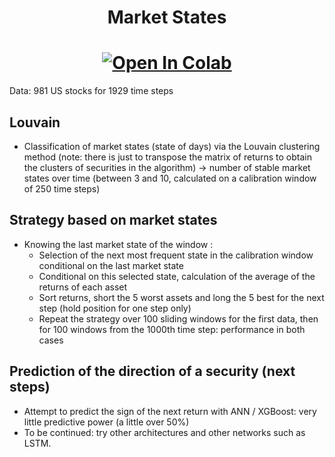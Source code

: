 <h1 align='center'> Market States </h1>
  
[<h1 align='center'>![Open In Colab](https://colab.research.google.com/assets/colab-badge.svg)](https://colab.research.google.com/github/Gruz77/Physics-of-Markets/blob/main/Market_States/Market_States.ipynb)</h1>

Data: 981 US stocks for 1929 time steps

## Louvain
- Classification of market states (state of days) via the Louvain clustering method (note: there is just to transpose the matrix of returns to obtain the clusters of securities in the algorithm) -> number of stable market states over time (between 3 and 10, calculated on a calibration window of 250 time steps)
## Strategy based on market states
- Knowing the last market state of the window : 
  - Selection of the next most frequent state in the calibration window conditional on the last market state
  - Conditional on this selected state, calculation of the average of the returns of each asset
  - Sort returns, short the 5 worst assets and long the 5 best for the next step (hold position for one step only)
  - Repeat the strategy over 100 sliding windows for the first data, then for 100 windows from the 1000th time step: performance in both cases
 
## Prediction of the direction of a security (next steps)
- Attempt to predict the sign of the next return with ANN / XGBoost: very little predictive power (a little over 50%)
- To be continued: try other architectures and other networks such as LSTM.
